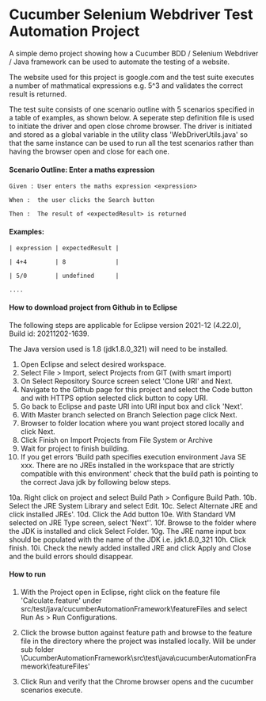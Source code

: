 # Cucumber Selenium Webdriver Test Automation Project
A simple demo project showing how a Cucumber BDD / Selenium Webdriver / Java framework can be used to automate the testing of a website.

The website used for this project is google.com and the test suite executes a number of mathmatical expressions e.g. 5^3 and validates the correct result is returned.

The test suite consists of one scenario outline with 5 scenarios specified in a table of examples, as shown below. A seperate step definition file is used to initiate the driver and open
close chrome browser. The driver is initiated and stored as a global variable in the utility class 'WebDriverUtils.java' so that the same instance can be used to run all the test scenarios 
rather than having the browser open and close for each one.

#### Scenario Outline: Enter a maths expression

	Given : User enters the maths expression <expression>
  
	When :  the user clicks the Search button
  
	Then :  The result of <expectedResult> is returned  
  
#### Examples:

    | expression | expectedResult |
    
    | 4+4        | 8              | 
    
    | 5/0        | undefined      |
    
    ....
    
#### How to download project from Github in to Eclipse

The following steps are applicable for Eclipse version 2021-12 (4.22.0), Build id: 20211202-1639. 

The Java version used is 1.8 (jdk1.8.0_321) will need to be installed.

1. Open Eclipse and select desired workspace.
2. Select File > Import, select Projects from GIT (with smart import)
3. On Select Repository Source screen select 'Clone URI' and Next.
4. Navigate to the Github page for this project and select the Code button and with HTTPS option selected click button to copy URI.
5. Go back to Eclipse and paste URI into URI input box and click 'Next'.
6. With Master branch selected on Branch Selection page click Next.
7. Browser to folder location where you want project stored locally and click Next.
8. Click Finish on Import Projects from File System or Archive
9. Wait for project to finish building.
10. If you get errors 'Build path specifies execution environment Java SE xxx.
There are no JREs installed in the workspace that are strictly compatible with this environment' check that the build path is pointing to the correct Java jdk by following below steps.

10a. Right click on project and select Build Path > Configure Build Path.
10b. Select the JRE System Library and select Edit.
10c. Select Alternate JRE and click installed JREs'.
10d. Click the Add button
10e. With Standard VM selected on JRE Type screen, select 'Next''.
10f. Browse to the folder where the JDK is installed and click Select Folder.
10g. The JRE name input box should be populated with the name of the JDK i.e. jdk1.8.0_321
10h. Click finish.
10i. Check the newly added installed JRE and click Apply and Close and the build errors should disappear.
    
#### How to run

1. With the Project open in Eclipse, right click on the feature file 'Calculate.feature' under src/test/java/cucumberAutomationFramework\featureFiles and select Run As > Run Configurations.

2. Click the browse button against feature path and browse to the feature file in the directory where the project was installed locally. Will be under sub folder \CucumberAutomationFramework\src\test\java\cucumberAutomationFramework\featureFiles'

3. Click Run and verify that the Chrome browser opens and the cucumber scenarios execute. 
